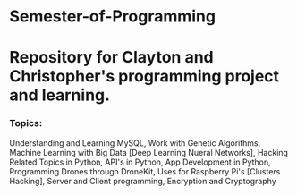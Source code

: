 # Semester-of-Programming
# Repository for Clayton and Christopher's programming project and learning.

### Topics:
  Understanding and Learning MySQL,
  Work with Genetic Algorithms,
  Machine Learning with Big Data
    [Deep Learning
    Nueral Networks],
  Hacking Related Topics in Python,
  API's in Python,
  App Development in Python,
  Programming Drones through DroneKit,
  Uses for Raspberry Pi's 
    [Clusters
    Hacking],
  Server and Client programming,
  Encryption and Cryptography
